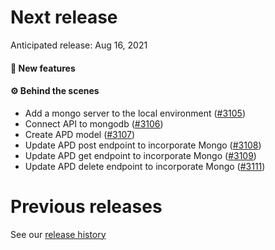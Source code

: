 # Next release

Anticipated release: Aug 16, 2021

#### 🚀 New features

#### ⚙️ Behind the scenes

- Add a mongo server to the local environment ([#3105])
- Connect API to mongodb ([#3106])
- Create APD model ([#3107])
- Update APD post endpoint to incorporate Mongo ([#3108])
- Update APD get endpoint to incorporate Mongo ([#3109])
- Update APD delete endpoint to incorporate Mongo ([#3111])

# Previous releases

See our [release history](https://github.com/CMSgov/eAPD/releases)

[#3105]: https://github.com/CMSgov/eAPD/issues/3105
[#3106]: https://github.com/CMSgov/eAPD/issues/3106
[#3107]: https://github.com/CMSgov/eAPD/issues/3107
[#3108]: https://github.com/CMSgov/eAPD/issues/3108
[#3109]: https://github.com/CMSgov/eAPD/issues/3109
[#3111]: https://github.com/CMSgov/eAPD/issues/3111
